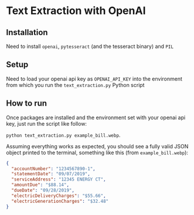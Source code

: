 # Text Extraction with OpenAI

## Installation

Need to install `openai`, `pytesseract` (and the tesseract binary) and `PIL`

## Setup

Need to load your openai api key as `OPENAI_API_KEY` into the environment from which you run the `text_extraction.py` Python script

## How to run

Once packages are installed and the environment set with your openai api key, just run the script like follow:

`python text_extraction.py example_bill.webp`.

Assuming everything works as expected, you should see a fully valid JSON object printed to the terminal, something like this (from `example_bill.webp`):

```json
{
  "accountNumber": "1234567890-1",
  "statementDate": "09/07/2019",
  "serviceAddress": "12345 ENERGY CT",
  "amountDue": "$88.14",
  "dueDate": "09/28/2019",
  "electricDeliveryCharges": "$55.66",
  "electricGenerationCharges": "$32.48"
}
```

